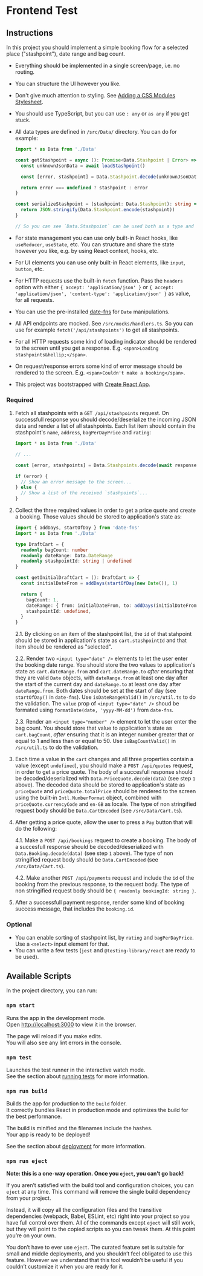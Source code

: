 # Frontend Test

## Instructions

In this project you should implement a simple booking flow for a selected place ("stashpoint"), date range and bag count.

- Everything should be implemented in a single screen/page, i.e. no routing.
- You can structure the UI however you like.
- Don't give much attention to styling. See [Adding a CSS Modules Stylesheet](https://create-react-app.dev/docs/adding-a-css-modules-stylesheet).
- You should use TypeScript, but you can use `: any` or `as any` if you get stuck.
- All data types are defined in `/src/Data/` directory. You can do for example:

  ```ts
  import * as Data from './Data'

  const getStashpoint = async (): Promise<Data.Stashpoint | Error> => {
    const unknownJsonData = await loadStashpoint()

    const [error, stashpoint] = Data.Stashpoint.decode(unknownJsonData)

    return error === undefined ? stashpoint : error
  }

  const serializeStashpoint = (stashpoint: Data.Stashpoint): string => {
    return JSON.stringify(Data.Stashpoint.encode(stashpoint))
  }

  // So you can see `Data.Stashpoint` can be used both as a type and as a value.
  ```

- For state management you can use only built-in React hooks, like `useReducer`, `useState`, etc. You can structure and share the state however you like, e.g. by using React context, hooks, etc.
- For UI elements you can use only built-in React elements, like `input`, `button`, etc.
- For HTTP requests use the built-in `fetch` function. Pass the `headers` option with either `{ accept: 'application/json' }` or `{ accept: 'application/json', 'content-type': 'application/json' }` as value, for all requests.
- You can use the pre-installed [date-fns](https://date-fns.org/) for `Date` manipulations.
- All API endpoints are mocked. See `/src/mocks/handlers.ts`. So you can use for example `fetch('/api/stashpoints')` to get all stashpoints.
- For all HTTP requests some kind of loading indicator should be rendered to the screen until you get a response. E.g. `<span>Loading stashpoints&hellip;</span>`.
- On request/response errors some kind of error message should be rendered to the screen. E.g. `<span>Couldn't make a booking</span>`.
- This project was bootstrapped with [Create React App](https://create-react-app.dev/).

### Required

1. Fetch all stashpoints with a `GET /api/stashpoints` request. On successfull response you should decode/deserialize the incoming JSON data and render a list of all stashpoints. Each list item should contain the stashpoint's `name`, `address`, `bagPerDayPrice` and `rating`:

   ```ts
   import * as Data from './Data'

   // ...

   const [error, stashpoints] = Data.Stashpoints.decode(await response.json())

   if (error) {
     // Show an error message to the screen...
   } else {
     // Show a list of the received `stashpoints`...
   }
   ```

2. Collect the three required values in order to get a price quote and create a booking. Those values should be stored to application's state as:

   ```ts
   import { addDays, startOfDay } from 'date-fns'
   import * as Data from './Data'

   type DraftCart = {
     readonly bagCount: number
     readonly dateRange: Data.DateRange
     readonly stashpointId: string | undefined
   }

   const getInitialDraftCart = (): DraftCart => {
     const initialDateFrom = addDays(startOfDay(new Date()), 1)

     return {
       bagCount: 1,
       dateRange: { from: initialDateFrom, to: addDays(initialDateFrom, 1) },
       stashpointId: undefined,
     }
   }
   ```

   2.1. By clicking on an item of the stashpoint list, the `id` of that stahpoint should be stored in application's state as `cart.stashpointId` and that item should be rendered as "selected".

   2.2. Render two `<input type="date" />` elements to let the user enter the booking date range. You should store the two values to application's state as `cart.dateRange.from` and `cart.dateRange.to` _after_ ensuring that they are valid `Date` objects, with `dateRange.from` at least one day after the start of the current day and `dateRange.to` at least one day after `dateRange.from`. Both dates should be set at the start of day (see `startOfDay()` in `date-fns`). Use `isDateRangeValid()` in `/src/util.ts` to do the validation. The `value` prop of `<input type="date" />` shoud be formated using `formatDate(date, 'yyyy-MM-dd')` from `date-fns`.

   2.3. Render an `<input type="number" />` element to let the user enter the bag count. You should store that value to application's state as `cart.bagCount`, _after_ ensuring that it is an integer number greater that or equal to 1 and less than or equal to 50. Use `isBagCountValid()` in `/src/util.ts` to do the validation.

3. Each time a value in the `cart` changes and all three properties contain a value (except `undefined`), you should make a `POST /api/quotes` request, in order to get a price quote. The body of a succesfull response should be decoded/deserialized with `Data.PriceQuote.decode(data)` (see step `1` above). The decoded data should be stored to application's state as `priceQuote` and `priceQuote.totalPrice` should be rendered to the screen using the built-in `Intl.NumberFormat` object, combined with `priceQuote.currencyCode` and `en-GB` as locale. The type of non stringified request body should be `Data.CartEncoded` (see `/src/Data/Cart.ts`).

4. After getting a price quote, allow the user to press a `Pay` button that will do the following:

   4.1. Make a `POST /api/bookings` request to create a booking. The body of a succesfull response should be decoded/deserialized with `Data.Booking.decode(data)` (see step `1` above). The type of non stringified request body should be `Data.CartEncoded` (see `/src/Data/Cart.ts`).

   4.2. Make another `POST /api/payments` request and include the `id` of the booking from the previous response, to the request body. The type of non stringified request body should be `{ readonly bookingId: string }`.

5. After a successfull payment response, render some kind of booking success message, that includes the `booking.id`.

### Optional

- You can enable sorting of stashpoint list, by `rating` and `bagPerDayPrice`. Use a `<select>` input element for that.
- You can write a few tests (`jest` and `@testing-library/react` are ready to be used).

## Available Scripts

In the project directory, you can run:

### `npm start`

Runs the app in the development mode.\
Open [http://localhost:3000](http://localhost:3000) to view it in the browser.

The page will reload if you make edits.\
You will also see any lint errors in the console.

### `npm test`

Launches the test runner in the interactive watch mode.\
See the section about [running tests](https://facebook.github.io/create-react-app/docs/running-tests) for more information.

### `npm run build`

Builds the app for production to the `build` folder.\
It correctly bundles React in production mode and optimizes the build for the best performance.

The build is minified and the filenames include the hashes.\
Your app is ready to be deployed!

See the section about [deployment](https://facebook.github.io/create-react-app/docs/deployment) for more information.

### `npm run eject`

**Note: this is a one-way operation. Once you `eject`, you can’t go back!**

If you aren’t satisfied with the build tool and configuration choices, you can `eject` at any time. This command will remove the single build dependency from your project.

Instead, it will copy all the configuration files and the transitive dependencies (webpack, Babel, ESLint, etc) right into your project so you have full control over them. All of the commands except `eject` will still work, but they will point to the copied scripts so you can tweak them. At this point you’re on your own.

You don’t have to ever use `eject`. The curated feature set is suitable for small and middle deployments, and you shouldn’t feel obligated to use this feature. However we understand that this tool wouldn’t be useful if you couldn’t customize it when you are ready for it.
